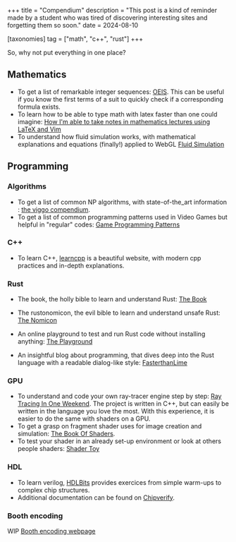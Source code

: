 +++
title = "Compendium"
description = "This post is a kind of reminder made by a student who was tired of discovering interesting sites and forgetting them so soon."
date = 2024-08-10

[taxonomies]
tag = ["math", "c++", "rust"]
+++

So, why not put everything in one place?

## Mathematics

- To get a list of remarkable integer sequences: [OEIS](https://oeis.org/). This can be useful if you know the first terms of a suit to quickly check if a corresponding formula exists.
- To learn how to be able to type math with latex faster than one could imagine: [How I'm able to take notes in mathematics lectures using LaTeX and Vim](https://castel.dev/post/lecture-notes-1/)
- To understand how fluid simulation works, with mathematical explanations and equations (finally!) applied to WebGL [Fluid Simulation](https://jamie-wong.com/2016/08/05/webgl-fluid-simulation/)

## Programming

### Algorithms

- To get a list of common NP algorithms, with state-of-the_art information : [the viggo compendium](https://www.csc.kth.se/tcs/compendium/).
- To get a list of common programming patterns used in Video Games but helpful in "regular" codes: [Game Programming Patterns](https://gameprogrammingpatterns.com/)

### C++

- To learn C++, [learncpp](https://www.learncpp.com/) is a beautiful website, with modern cpp practices and in-depth explanations.

### Rust

- The book, the holly bible to learn and understand Rust: [The Book](https://doc.rust-lang.org/book/)
- The rustonomicon, the evil bible to learn and understand unsafe Rust: [The Nomicon](https://doc.rust-lang.org/nomicon/)

- An online playground to test and run Rust code without installing anything: [The Playground](https://play.rust-lang.org/)
- An insightful blog about programming, that dives deep into the Rust language with a readable dialog-like style: [FasterthanLime](https://fasterthanli.me/)

### GPU

- To understand and code your own ray-tracer engine step by step: [Ray Tracing In One Weekend](https://raytracing.github.io/books/RayTracingInOneWeekend.html). The project is written in C++, but can easily be written in the language you love the most. With this experience, it is easier to do the same with shaders on a GPU.
- To get a grasp on fragment shader uses for image creation and simulation: [The Book Of Shaders](https://thebookofshaders.com/).
- To test your shader in an already set-up environment or look at others people shaders: [Shader Toy](https://www.shadertoy.com)

### HDL

- To learn verilog, [HDLBits](https://hdlbits.01xz.net/wiki/Main_Page) provides exercices from simple warm-ups to complex chip structures.
- Additional documentation can be found on [Chipverify](https://www.chipverify.com/).

### Booth encoding

WIP
[Booth encoding webpage](/booth/index.html)
